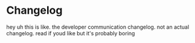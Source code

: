 # Changelog
hey uh this is like. the developer communication changelog. not an actual changelog. read if youd like but it's probably boring
